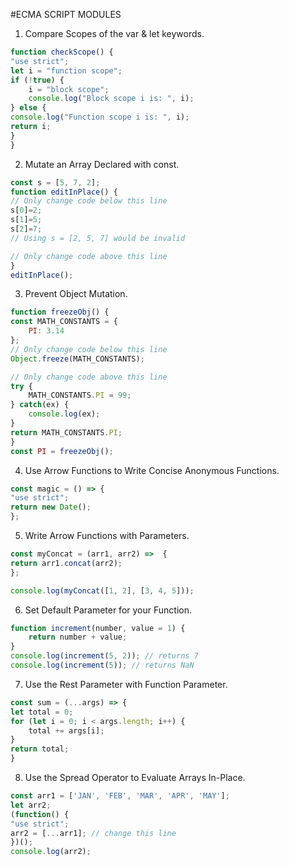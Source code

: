 #ECMA SCRIPT MODULES

1. Compare Scopes of the var & let keywords.
```js
function checkScope() {
"use strict";
let i = "function scope";
if (!true) {
    i = "block scope";
    console.log("Block scope i is: ", i);
} else {
console.log("Function scope i is: ", i);
return i;
}
}
```

2. Mutate an Array Declared with const.
```js
const s = [5, 7, 2];
function editInPlace() {
// Only change code below this line
s[0]=2;
s[1]=5;
s[2]=7;
// Using s = [2, 5, 7] would be invalid

// Only change code above this line
}
editInPlace();
```

3. Prevent Object Mutation.
```js
function freezeObj() {
const MATH_CONSTANTS = {
    PI: 3.14
};
// Only change code below this line
Object.freeze(MATH_CONSTANTS);

// Only change code above this line
try {
    MATH_CONSTANTS.PI = 99;
} catch(ex) {
    console.log(ex);
}
return MATH_CONSTANTS.PI;
}
const PI = freezeObj();
```

4. Use Arrow Functions to Write Concise Anonymous Functions.
```js
const magic = () => {
"use strict";
return new Date();
};
```

5. Write Arrow Functions with Parameters.
```js
const myConcat = (arr1, arr2) =>  {
return arr1.concat(arr2);
};

console.log(myConcat([1, 2], [3, 4, 5]));
```

6. Set Default Parameter for your Function.
```js
function increment(number, value = 1) {
    return number + value;
}
console.log(increment(5, 2)); // returns 7
console.log(increment(5)); // returns NaN
```

7. Use the Rest Parameter with Function Parameter.
```js 
const sum = (...args) => {
let total = 0;
for (let i = 0; i < args.length; i++) {
    total += args[i];
}
return total;
}
```

8. Use the Spread Operator to Evaluate Arrays In-Place.
```js
const arr1 = ['JAN', 'FEB', 'MAR', 'APR', 'MAY'];
let arr2;
(function() {
"use strict";
arr2 = [...arr1]; // change this line
})();
console.log(arr2);
```